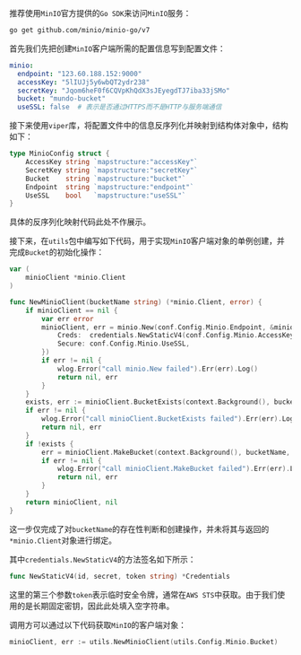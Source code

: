 推荐使用`MinIO`官方提供的`Go SDK`来访问`MinIO`服务：

```sh
go get github.com/minio/minio-go/v7
```

首先我们先把创建`MinIO`客户端所需的配置信息写到配置文件：

```yaml
minio:
  endpoint: "123.60.188.152:9000"
  accessKey: "5lIUJj5y6wbQT2ydr238"
  secretKey: "Jqom6heF0f6CQVpKhQdX3sJEyegdTJ7iba33jSMo"
  bucket: "mundo-bucket"
  useSSL: false  # 表示是否通过HTTPS而不是HTTP与服务端通信
```

接下来使用`viper`库，将配置文件中的信息反序列化并映射到结构体对象中，结构如下：

```go
type MinioConfig struct {
	AccessKey string `mapstructure:"accessKey"`
	SecretKey string `mapstructure:"secretKey"`
	Bucket    string `mapstructure:"bucket"`
	Endpoint  string `mapstructure:"endpoint"`
	UseSSL    bool   `mapstructure:"useSSL"`
}
```

具体的反序列化映射代码此处不作展示。

接下来，在`utils`包中编写如下代码，用于实现`MinIO`客户端对象的单例创建，并完成`Bucket`的初始化操作：

```go
var (
	minioClient *minio.Client
)

func NewMinioClient(bucketName string) (*minio.Client, error) {
	if minioClient == nil {
		var err error
		minioClient, err = minio.New(conf.Config.Minio.Endpoint, &minio.Options{
			Creds:  credentials.NewStaticV4(conf.Config.Minio.AccessKey, conf.Config.Minio.SecretKey, ""),
			Secure: conf.Config.Minio.UseSSL,
		})
		if err != nil {
			wlog.Error("call minio.New failed").Err(err).Log()
			return nil, err
		}
	}
	exists, err := minioClient.BucketExists(context.Background(), bucketName)
	if err != nil {
		wlog.Error("call minioClient.BucketExists failed").Err(err).Log()
		return nil, err
	}
	if !exists {
		err = minioClient.MakeBucket(context.Background(), bucketName, minio.MakeBucketOptions{})
		if err != nil {
			wlog.Error("call minioClient.MakeBucket failed").Err(err).Log()
			return nil, err
		}
	}
	return minioClient, nil
}
```

这一步仅完成了对`bucketName`的存在性判断和创建操作，并未将其与返回的`*minio.Client`对象进行绑定。

其中`credentials.NewStaticV4`的方法签名如下所示：

```go
func NewStaticV4(id, secret, token string) *Credentials
```

这里的第三个参数`token`表示临时安全令牌，通常在`AWS STS`中获取。由于我们使用的是长期固定密钥，因此此处填入空字符串。

调用方可以通过以下代码获取`MinIO`的客户端对象：

```go
minioClient, err := utils.NewMinioClient(utils.Config.Minio.Bucket)
```
